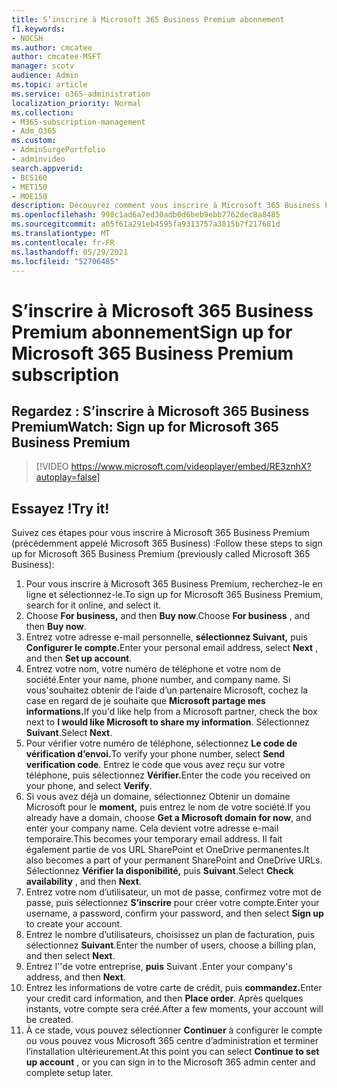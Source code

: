 ```yaml
---
title: S’inscrire à Microsoft 365 Business Premium abonnement
f1.keywords:
- NOCSH
ms.author: cmcatee
author: cmcatee-MSFT
manager: scotv
audience: Admin
ms.topic: article
ms.service: o365-administration
localization_priority: Normal
ms.collection:
- M365-subscription-management
- Adm_O365
ms.custom:
- AdminSurgePortfolio
- adminvideo
search.appverid:
- BCS160
- MET150
- MOE150
description: Découvrez comment vous inscrire à Microsoft 365 Business Premium (précédemment appelé Microsoft 365 Business).
ms.openlocfilehash: 998c1ad6a7ed30adb0d6beb9ebb7762dec8a8485
ms.sourcegitcommit: a05f61a291eb4595fa9313757a3815b7f217681d
ms.translationtype: MT
ms.contentlocale: fr-FR
ms.lasthandoff: 05/29/2021
ms.locfileid: "52706485"
---
```

# <a name="sign-up-for-microsoft-365-business-premium-subscription"></a><span data-ttu-id="8801d-103">S’inscrire à Microsoft 365 Business Premium abonnement</span><span class="sxs-lookup"><span data-stu-id="8801d-103">Sign up for Microsoft 365 Business Premium subscription</span></span>

## <a name="watch-sign-up-for-microsoft-365-business-premium"></a><span data-ttu-id="8801d-104">Regardez : S’inscrire à Microsoft 365 Business Premium</span><span class="sxs-lookup"><span data-stu-id="8801d-104">Watch: Sign up for Microsoft 365 Business Premium</span></span>

> [!VIDEO https://www.microsoft.com/videoplayer/embed/RE3znhX?autoplay=false]

## <a name="try-it"></a><span data-ttu-id="8801d-105">Essayez !</span><span class="sxs-lookup"><span data-stu-id="8801d-105">Try it!</span></span>

<span data-ttu-id="8801d-106">Suivez ces étapes pour vous inscrire à Microsoft 365 Business Premium (précédemment appelé Microsoft 365 Business) :</span><span class="sxs-lookup"><span data-stu-id="8801d-106">Follow these steps to sign up for Microsoft 365 Business Premium (previously called Microsoft 365 Business):</span></span>

1. <span data-ttu-id="8801d-107">Pour vous inscrire à Microsoft 365 Business Premium, recherchez-le en ligne et sélectionnez-le.</span><span class="sxs-lookup"><span data-stu-id="8801d-107">To sign up for Microsoft 365 Business Premium, search for it online, and select it.</span></span>
2. <span data-ttu-id="8801d-108">Choose  **For business,** and then  **Buy now**.</span><span class="sxs-lookup"><span data-stu-id="8801d-108">Choose  **For business** , and then  **Buy now**.</span></span>
3. <span data-ttu-id="8801d-109">Entrez votre adresse e-mail personnelle, **sélectionnez Suivant,** puis **Configurer le compte.**</span><span class="sxs-lookup"><span data-stu-id="8801d-109">Enter your personal email address, select  **Next** , and then  **Set up account**.</span></span>
4. <span data-ttu-id="8801d-110">Entrez votre nom, votre numéro de téléphone et votre nom de société.</span><span class="sxs-lookup"><span data-stu-id="8801d-110">Enter your name, phone number, and company name.</span></span> <span data-ttu-id="8801d-111">Si vous&#39;souhaitez obtenir de l’aide d’un partenaire Microsoft, cochez la case en regard de je souhaite que **Microsoft partage mes informations.**</span><span class="sxs-lookup"><span data-stu-id="8801d-111">If you&#39;d like help from a Microsoft partner, check the box next to  **I would like Microsoft to share my information**.</span></span> <span data-ttu-id="8801d-112">Sélectionnez  **Suivant**.</span><span class="sxs-lookup"><span data-stu-id="8801d-112">Select  **Next**.</span></span>
5. <span data-ttu-id="8801d-113">Pour vérifier votre numéro de téléphone, sélectionnez **Le code de vérification d’envoi.**</span><span class="sxs-lookup"><span data-stu-id="8801d-113">To verify your phone number, select  **Send verification code**.</span></span> <span data-ttu-id="8801d-114">Entrez le code que vous avez reçu sur votre téléphone, puis sélectionnez **Vérifier.**</span><span class="sxs-lookup"><span data-stu-id="8801d-114">Enter the code you received on your phone, and select  **Verify**.</span></span>
6. <span data-ttu-id="8801d-115">Si vous avez déjà un domaine, sélectionnez Obtenir un domaine Microsoft pour le  **moment,** puis entrez le nom de votre société.</span><span class="sxs-lookup"><span data-stu-id="8801d-115">If you already have a domain, choose  **Get a Microsoft domain for now**, and enter your company name.</span></span> <span data-ttu-id="8801d-116">Cela devient votre adresse e-mail temporaire.</span><span class="sxs-lookup"><span data-stu-id="8801d-116">This becomes your temporary email address.</span></span> <span data-ttu-id="8801d-117">Il fait également partie de vos URL SharePoint et OneDrive permanentes.</span><span class="sxs-lookup"><span data-stu-id="8801d-117">It also becomes a part of your permanent SharePoint and OneDrive URLs.</span></span> <span data-ttu-id="8801d-118">Sélectionnez  **Vérifier la disponibilité,** puis  **Suivant**.</span><span class="sxs-lookup"><span data-stu-id="8801d-118">Select  **Check availability** , and then  **Next**.</span></span>
7. <span data-ttu-id="8801d-119">Entrez votre nom d’utilisateur, un mot de passe, confirmez votre mot de passe, puis sélectionnez  **S’inscrire**  pour créer votre compte.</span><span class="sxs-lookup"><span data-stu-id="8801d-119">Enter your username, a password, confirm your password, and then select  **Sign up**  to create your account.</span></span>
8. <span data-ttu-id="8801d-120">Entrez le nombre d’utilisateurs, choisissez un plan de facturation, puis sélectionnez  **Suivant**.</span><span class="sxs-lookup"><span data-stu-id="8801d-120">Enter the number of users, choose a billing plan, and then select  **Next**.</span></span>
9.  <span data-ttu-id="8801d-121">Entrez l'&#39;de votre entreprise,  **puis** Suivant .</span><span class="sxs-lookup"><span data-stu-id="8801d-121">Enter your company&#39;s address, and then  **Next**.</span></span>
10. <span data-ttu-id="8801d-122">Entrez les informations de votre carte de crédit, puis **commandez.**</span><span class="sxs-lookup"><span data-stu-id="8801d-122">Enter your credit card information, and then  **Place order**.</span></span> <span data-ttu-id="8801d-123">Après quelques instants, votre compte sera créé.</span><span class="sxs-lookup"><span data-stu-id="8801d-123">After a few moments, your account will be created.</span></span>
11. <span data-ttu-id="8801d-124">À ce stade, vous pouvez sélectionner **Continuer** à configurer le compte ou vous pouvez vous Microsoft 365 centre d’administration et terminer l’installation ultérieurement.</span><span class="sxs-lookup"><span data-stu-id="8801d-124">At this point you can select  **Continue to set up account** , or you can sign in to the Microsoft 365 admin center and complete setup later.</span></span>